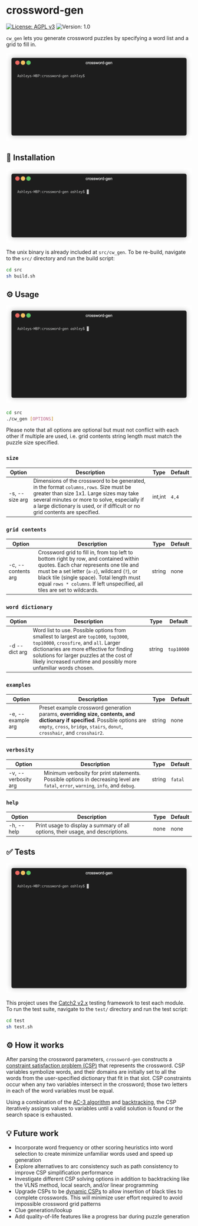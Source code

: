 # crossword-gen

[![License: AGPL v3](https://img.shields.io/badge/License-AGPL_v3-blue.svg)](https://www.gnu.org/licenses/agpl-3.0) ![Version: 1.0](https://img.shields.io/badge/Version-1.0-blue)

`cw_gen` lets you generate crossword puzzles by specifying a word list and a grid to fill in.

![Animated terminal gif to illustrate generation of example crosswords](assets/example.gif)

## 🚀 Installation

![Animated terminal gif to illustrate building of project](assets/build.gif)

The unix binary is already included at `src/cw_gen`. To be re-build, navigate to the `src/` directory and run the build script:

```bash 
cd src
sh build.sh
```

## ⚙️ Usage

![Animated terminal gif to illustrate generation of crosswords with user parameters](assets/demo.gif)

```bash
cd src
./cw_gen [OPTIONS]
```
Please note that all options are optional but must not conflict with each other if multiple are used, i.e. grid contents string length must match the puzzle size specified.

### `size`

| Option         | Description                                                                                                  | Type    | Default |
|----------------|--------------------------------------------------------------------------------------------------------------|---------|---------|
| -s, --size arg | Dimensions of the crossword to be generated, in the format `columns,rows`.  Size must be greater than size 1x1. Large sizes may take several minutes or more to solve, especially if a large dictionary is used, or if difficult or no grid contents are specified. | int,int | `4,4`     |

### `grid contents`

| Option             | Description                                                                                                                                                                                                                                                                                                  | Type   | Default |
|--------------------|--------------------------------------------------------------------------------------------------------------------------------------------------------------------------------------------------------------------------------------------------------------------------------------------------------------|--------|---------|
| -c, --contents arg | Crossword grid to fill in, from top left to bottom right by row, and contained within quotes.  Each char represents one tile and must be a set letter (`a-z`), wildcard (`?`), or black tile (single space).  Total length must equal `rows * columns`. If left unspecified, all tiles are set to wildcards. | string | none    |

### `word dictionary`

| Option        | Description                                                                                                                                                                                                                                                                                   | Type   | Default    |
|---------------|-----------------------------------------------------------------------------------------------------------------------------------------------------------------------------------------------------------------------------------------------------------------------------------------------|--------|------------|
| -d --dict arg | Word list to use. Possible options from smallest to largest are `top1000`, `top3000`, `top10000`, `crossfire`, and `all`.  Larger dictionaries are more effective for finding solutions for larger puzzles at the cost of likely increased runtime and possibly more unfamiliar words chosen. | string | `top10000` |

### `examples`

| Option            | Description                                                                                                                                                                                            | Type   | Default |
|-------------------|--------------------------------------------------------------------------------------------------------------------------------------------------------------------------------------------------------|--------|---------|
| -e, --example arg | Preset example crossword generation params, **overriding size, contents, and dictionary if specified**. Possible options are `empty`, `cross`, `bridge`, `stairs`, `donut`, `crosshair`, and `crosshair2`. | string | none    |

### `verbosity`

| Option              | Description                                                                                                                        | Type   | Default |
|---------------------|------------------------------------------------------------------------------------------------------------------------------------|--------|---------|
| -v, --verbosity arg | Minimum verbosity for print statements. Possible options in decreasing level are `fatal`, `error`, `warning`, `info`, and `debug`. | string | `fatal` |

### `help`

| Option     | Description                                                        | Type | Default |
|------------|--------------------------------------------------------------------|------|---------|
| -h, --help | Print usage to display a summary of all options, their usage, and descriptions. | none | none    |

## ✅ Tests

![Animated terminal gif to illustrate testing the project](assets/test.gif)

This project uses the [Catch2 v2.x](https://github.com/catchorg/Catch2/tree/v2.x) testing framework to test each module. To run the test suite, navigate to the `test/` directory and run the test script:

```bash
cd test
sh test.sh
```

## ⚙️ How it works

After parsing the crossword parameters, `crossword-gen` constructs a [constraint satisfaction problem (CSP)](https://en.wikipedia.org/wiki/Constraint_satisfaction_problem) that represents the crossword. CSP variables symbolize words, and their domains are initially set to all the words from the user-specified dictionary that fit in that slot. CSP constraints occur when any two variables intersect in the crossword; those two letters in each of the word variables must be equal. 

Using a combination of the [AC-3 algorithm](https://en.wikipedia.org/wiki/AC-3_algorithm) and [backtracking](https://en.wikipedia.org/wiki/Backtracking), the CSP iteratively assigns values to variables until a valid solution is found or the search space is exhausted.

## 💡 Future work

- Incorporate word frequency or other scoring heuristics into word selection to create minimize unfamiliar words used and speed up generation
- Explore alternatives to arc consistency such as path consistency to improve CSP simplification performance
- Investigate different CSP solving options in addition to backtracking like the VLNS method, local search, and/or linear programming
- Upgrade CSPs to be [dynamic CSPs](https://en.wikipedia.org/wiki/Constraint_satisfaction_problem#Dynamic_CSPs) to allow insertion of black tiles to complete crosswords. This will minimize user effort required to avoid impossible crossword grid patterns 
- Clue generation/lookup
- Add quality-of-life features like a progress bar during puzzle generation